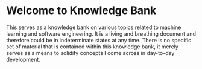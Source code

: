 # Welcome to Knowledge Bank

This serves as a knowledge bank on various topics related to machine learning and software engineering. It is a living and breathing document and therefore could be in indeterminate states at any time. There is no specific set of material that is contained within this knowledge bank, it merely serves as a means to solidify concepts I come across in day-to-day development.
